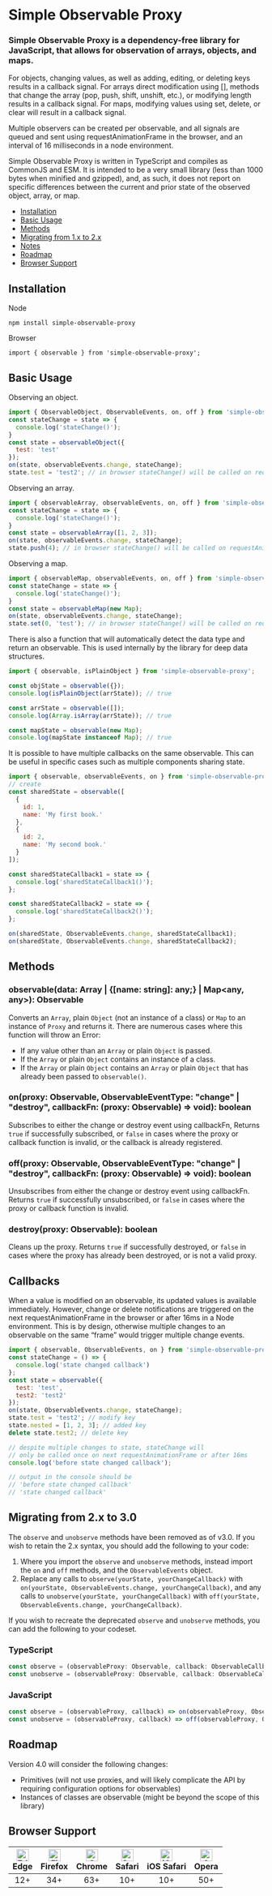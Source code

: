 # Simple Observable Proxy
### Simple Observable Proxy is a dependency-free library for JavaScript, that allows for observation of arrays, objects, and maps.

For objects, changing values, as well as adding, editing, or deleting keys results in a callback signal. For arrays direct modification using \[\], methods that change the array (pop, push, shift, unshift, etc.), or modifying length results in a callback signal. For maps, modifying values using set, delete, or clear will result in a callback signal.

Multiple observers can be created per observable, and all signals are queued and sent using requestAnimationFrame in the browser, and an interval of 16 milliseconds in a node environment.

Simple Observable Proxy is written in TypeScript and compiles as CommonJS and ESM. It is intended to be a very small library (less than 1000 bytes when minified and gzipped), and, as such, it does not report on specific differences between the current and prior state of the observed object, array, or map.

- [Installation](#real-cool-heading)
- [Basic Usage](#basic-usage)
- [Methods](#methods)
- [Migrating from 1.x to 2.x](#migrating-from-1x-to-2x)
- [Notes](#notes)
- [Roadmap](#roadmap)
- [Browser Support](#browser-support)

## Installation

Node
```
npm install simple-observable-proxy
```

Browser
```
import { observable } from 'simple-observable-proxy';
```

## Basic Usage

Observing an object.

```js
import { ObservableObject, ObservableEvents, on, off } from 'simple-observable-proxy';
const stateChange = state => {
  console.log('stateChange()');
}
const state = observableObject({
  test: 'test'
});
on(state, observableEvents.change, stateChange);
state.test = 'test2'; // in browser stateChange() will be called on requestAnimationFrame, and in Node approximately 16ms after being set
```

Observing an array.

```js
import { observableArray, observableEvents, on, off } from 'simple-observable-proxy';
const stateChange = state => {
  console.log('stateChange()');
}
const state = observableArray([1, 2, 3]);
on(state, observableEvents.change, stateChange);
state.push(4); // in browser stateChange() will be called on requestAnimationFrame, and in Node approximately 16ms after being set
```

Observing a map.

```js
import { observableMap, observableEvents, on, off } from 'simple-observable-proxy';
const stateChange = state => {
  console.log('stateChange()');
}
const state = observableMap(new Map);
on(state, observableEvents.change, stateChange);
state.set(0, 'test'); // in browser stateChange() will be called on requestAnimationFrame, and in Node approximately 16ms after being set
```

There is also a function that will automatically detect the data type and return an observable. This is used internally by the library for deep data structures.

```js
import { observable, isPlainObject } from 'simple-observable-proxy';

const objState = observable({});
console.log(isPlainObject(arrState)); // true

const arrState = observable([]);
console.log(Array.isArray(arrState)); // true

const mapState = observable(new Map);
console.log(mapState instanceof Map); // true
```

It is possible to have multiple callbacks on the same observable. This can be useful in specific cases such as multiple components sharing state.

```js
import { observable, observableEvents, on } from 'simple-observable-proxy';
// create 
const sharedState = observable([
  {
    id: 1,
    name: 'My first book.'
  },
  {
    id: 2,
    name: 'My second book.'
  }
]);

const sharedStateCallback1 = state => {
  console.log('sharedStateCallback1()');
};

const sharedStateCallback2 = state => {
  console.log('sharedStateCallback2()');
};

on(sharedState, ObservableEvents.change, sharedStateCallback1);
on(sharedState, ObservableEvents.change, sharedStateCallback2);
```

## Methods

### observable(data: Array<any> | {[name: string]: any;} | Map<any, any>): Observable
Converts an `Array`, plain `Object` (not an instance of a class) or `Map` to an instance of `Proxy` and returns it. There are numerous cases where this function will throw an Error:

- If any value other than an `Array` or plain `Object` is passed.
- If the `Array` or plain `Object` contains an instance of a class.
- If the `Array` or plain `Object` contains an `Array` or plain `Object` that has already been passed to `observable()`.

### on(proxy: Observable, ObservableEventType: "change" | "destroy", callbackFn: (proxy: Observable) => void): boolean
Subscribes to either the change or destroy event using callbackFn, Returns `true` if successfully subscribed, or `false` in cases where the proxy or callback function is invalid, or the callback is already registered.

### off(proxy: Observable, ObservableEventType: "change" | "destroy", callbackFn: (proxy: Observable) => void): boolean
Unsubscribes from either the change or destroy event using callbackFn. Returns `true` if successfully unsubscribed, or `false` in cases where the proxy or callback function is invalid.

### destroy(proxy: Observable): boolean
Cleans up the proxy. Returns `true` if successfully destroyed, or `false` in cases where the proxy has already been destroyed, or is not a valid proxy.

## Callbacks

When a value is modified on an observable, its updated values is available immediately. However, change or delete notifications are triggered on the next requestAnimationFrame in the browser or after 16ms in a Node environment. This is by design, otherwise multiple changes to an observable on the same “frame” would trigger multiple change events.

```js
import { observable, ObservableEvents, on } from 'simple-observable-proxy';
const stateChange = () => {
  console.log('state changed callback')
};
const state = observable({
  test: 'test',
  test2: 'test2'
});
on(state, ObservableEvents.change, stateChange);
state.test = 'test2'; // modify key
state.nested = [1, 2, 3]; // added key
delete state.test2; // delete key

// despite multiple changes to state, stateChange will 
// only be called once on next requestAnimationFrame or after 16ms
console.log('before state changed callback');

// output in the console should be
// 'before state changed callback'
// 'state changed callback'
```

## Migrating from 2.x to 3.0
The `observe` and `unobserve` methods have been removed as of v3.0. If you wish to retain the 2.x syntax, you should add the following to your code:

1. Where you import the `observe` and `unobserve` methods, instead import the `on` and `off` methods, and the `ObservableEvents` object.
2. Replace any calls to `observe(yourState, yourChangeCallback)` with `on(yourState, ObservableEvents.change, yourChangeCallback)`, and any calls to `unobserve(yourState, yourChangeCallback)` with `off(yourState, ObservableEvents.change, yourChangeCallback)`.

If you wish to recreate the deprecated `observe` and `unobserve` methods, you can add the following to your codeset.

### TypeScript
```typescript
const observe = (observableProxy: Observable, callback: ObservableCallback): boolean => on(observableProxy, ObservableEvents.change, callback);
const unobserve = (observableProxy: Observable, callback: ObservableCallback): boolean => off(observableProxy, ObservableEvents.change, callback);
```

### JavaScript
```js
const observe = (observableProxy, callback) => on(observableProxy, ObservableEvents.change, callback);
const unobserve = (observableProxy, callback) => off(observableProxy, ObservableEvents.change, callback);
```

## Roadmap

Version 4.0 will consider the following changes:

- Primitives (will not use proxies, and will likely complicate the API by requiring configuration options for observables)
- Instances of classes are observable (might be beyond the scope of this library)

## Browser Support
| [<img src="https://raw.githubusercontent.com/alrra/browser-logos/master/src/edge/edge_48x48.png" alt="Edge" width="24px" height="24px" />](http://gotbahn.github.io/browsers-support-badges/)</br>Edge | [<img src="https://raw.githubusercontent.com/alrra/browser-logos/master/src/firefox/firefox_48x48.png" alt="Firefox" width="24px" height="24px" />](http://gotbahn.github.io/browsers-support-badges/)</br>Firefox | [<img src="https://raw.githubusercontent.com/alrra/browser-logos/master/src/chrome/chrome_48x48.png" alt="Chrome" width="24px" height="24px" />](http://gotbahn.github.io/browsers-support-badges/)</br>Chrome | [<img src="https://raw.githubusercontent.com/alrra/browser-logos/master/src/safari/safari_48x48.png" alt="Safari" width="24px" height="24px" />](http://gotbahn.github.io/browsers-support-badges/)</br>Safari | [<img src="https://raw.githubusercontent.com/alrra/browser-logos/master/src/safari-ios/safari-ios_48x48.png" alt="iOS Safari" width="24px" height="24px" />](http://gotbahn.github.io/browsers-support-badges/)</br>iOS Safari | [<img src="https://raw.githubusercontent.com/alrra/browser-logos/master/src/opera/opera_48x48.png" alt="Opera" width="24px" height="24px" />](http://gotbahn.github.io/browsers-support-badges/)</br>Opera |
|:---------:|:---------:|:---------:|:---------:|:---------:|:---------:|
| 12+| 34+| 63+| 10+| 10+| 50+
